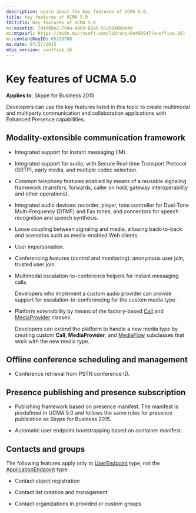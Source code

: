 ```yaml
---
description: Learn about the key features of UCMA 5.0. 
title: Key features of UCMA 5.0
TOCTitle: Key features of UCMA 5.0
ms:assetid: 7d496be2-794a-4989-82a6-51cb840b964d
ms:mtpsurl: https://msdn.microsoft.com/library/Dn465947(v=office.16)
ms:contentKeyID: 65239788
ms.date: 07/27/2015
mtps_version: v=office.16
---
```


# Key features of UCMA 5.0

**Applies to**: Skype for Business 2015

Developers can use the key features listed in this topic to create multimodal and multiparty communication and collaboration applications with Enhanced Presence capabilities.

## Modality-extensible communication framework

- Integrated support for instant messaging (IM).

- Integrated support for audio, with Secure Real-time Transport Protocol (SRTP), early media, and multiple codec selection.

- Common telephony features enabled by means of a reusable signaling framework (transfers, forwards, caller on hold, gateway interoperability and other operations).

- Integrated audio devices: recorder, player, tone controller for Dual-Tone Multi-Frequency (DTMF) and Fax tones, and connectors for speech recognition and speech synthesis.

- Loose coupling between signaling and media, allowing back-to-back and scenarios such as media-enabled Web clients.

- User impersonation.

- Conferencing features (control and monitoring): anonymous user join, trusted user join.

- Multimodal escalation-to-conference helpers for instant messaging calls.
    
  Developers who implement a custom audio provider can provide support for escalation-to-conferencing for the custom media type.

- Platform extensibility by means of the factory-based [Call](/dotnet/api/microsoft.rtc.collaboration.call?) and [MediaProvider](/dotnet/api/microsoft.rtc.collaboration.componentmodel.mediaprovider?) classes.
    
  Developers can extend the platform to handle a new media type by creating custom **Call**, **MediaProvider**, and [MediaFlow](/dotnet/api/microsoft.rtc.collaboration.componentmodel.mediaflow?) subclasses that work with the new media type.

## Offline conference scheduling and management

- Conference retrieval from PSTN conference ID.

## Presence publishing and presence subscription

- Publishing framework based on presence manifest. The manifest is predefined in UCMA 5.0 and follows the same rules for presence publication as Skype for Business 2015.

- Automatic user endpoint bootstrapping based on container manifest.

## Contacts and groups

The following features apply only to [UserEndpoint](/dotnet/api/microsoft.rtc.collaboration.userendpoint?) type, not the [ApplicationEndpoint](/dotnet/api/microsoft.rtc.collaboration.applicationendpoint?) type:

- Contact object registration

- Contact list creation and management

- Contact organizations in provided or custom groups

